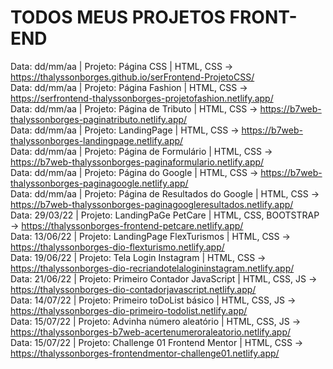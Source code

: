 # TODOS MEUS PROJETOS FRONT-END

Data: dd/mm/aa | Projeto: Página CSS | HTML, CSS -> https://thalyssonborges.github.io/serFrontend-ProjetoCSS/ <br>
Data: dd/mm/aa | Projeto: Página Fashion | HTML, CSS -> https://serfrontend-thalyssonborges-projetofashion.netlify.app/ <br>
Data: dd/mm/aa | Projeto: Página de Tributo | HTML, CSS -> https://b7web-thalyssonborges-paginatributo.netlify.app/ <br>
Data: dd/mm/aa | Projeto: LandingPage | HTML, CSS -> https://b7web-thalyssonborges-landingpage.netlify.app/ <br>
Data: dd/mm/aa | Projeto: Página de Formulário | HTML, CSS -> https://b7web-thalyssonborges-paginaformulario.netlify.app/ <br>
Data: dd/mm/aa | Projeto: Página do Google | HTML, CSS -> https://b7web-thalyssonborges-paginagoogle.netlify.app/ <br>
Data: dd/mm/aa | Projeto: Página de Resultados do Google | HTML, CSS -> https://b7web-thalyssonborges-paginagoogleresultados.netlify.app/ <br>
Data: 29/03/22 | Projeto: LandingPaGe PetCare | HTML, CSS, BOOTSTRAP -> https://thalyssonborges-frontend-petcare.netlify.app/ <br>
Data: 13/06/22 | Projeto: LandingPage FlexTurismos | HTML, CSS -> https://thalyssonborges-dio-flexturismo.netlify.app/ <br>
Data: 19/06/22 | Projeto: Tela Login Instagram | HTML, CSS -> https://thalyssonborges-dio-recriandotelalogininstagram.netlify.app/ <br>
Data: 21/06/22 | Projeto: Primeiro Contador JavaScript | HTML, CSS, JS -> https://thalyssonborges-dio-contadorjavascript.netlify.app/<br>
Data: 14/07/22 | Projeto: Primeiro toDoList básico | HTML, CSS, JS -> https://thalyssonborges-dio-primeiro-todolist.netlify.app/<br>
Data: 15/07/22 | Projeto: Advinha número aleatório | HTML, CSS, JS -> https://thalyssonborges-b7web-acertenumeroraleatorio.netlify.app/<br>
Data: 15/07/22 | Projeto: Challenge 01 Frontend Mentor | HTML, CSS -> https://thalyssonborges-frontendmentor-challenge01.netlify.app/<br>
